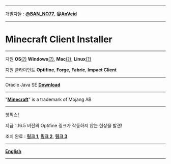 
___


개발자들 : [**@BAN_NO77**](https://github.com/BAN-NO77), [**@AnVeid**](https://github.com/AnVeid)

---

# **Minecraft Client Installer**

---

지원 **OS**[(?)](https://github.com/BAN-NO77/Minecraft-Client-Installer/wiki/OS) **Windows**[(?)](https://github.com/BAN-NO77/Minecraft-Client-Installer/wiki/OS#windows), **Mac**[(?)](https://github.com/BAN-NO77/Minecraft-Client-Installer/wiki/OS#mac-os), **Linux**[(?)](https://github.com/BAN-NO77/Minecraft-Client-Installer/wiki/OS#linux)

지원 클라이언트 **Optifine**, **Forge**, **Fabric**, **Impact Client**

---

Oracle Java SE [**Download**](https://github.com/BAN-NO77/Minecraft-Client-Installer/wiki/Oracle-Java-SE)

---

"[**Minecraft**](https://www.minecraft.net)" is a trademark of Mojang AB

---

핫픽스! 

지금 1.16.5 버전의 Optifine 링크가 작동하지 않는 현상을 발견!

조치 완료 : [**링크 1**](https://github.com/BAN-NO77/Minecraft-Client-Installer/releases/tag/MCI6.1.0), [**링크 2**](https://github.com/BAN-NO77/Minecraft-Client-Installer/releases/tag/2.1.0), [**링크 3**](https://github.com/BAN-NO77/Minecraft-Client-Installer/releases/tag/L3.1.0)

___

[**English**](https://github.com/BAN-NO77/Minecraft-Client-Installer/wiki/English)
___

